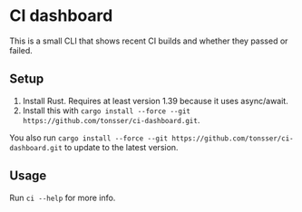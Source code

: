# CI dashboard

This is a small CLI that shows recent CI builds and whether they passed or failed.

## Setup

1. Install Rust. Requires at least version 1.39 because it uses async/await.
2. Install this with `cargo install --force --git https://github.com/tonsser/ci-dashboard.git`.

You also run `cargo install --force --git https://github.com/tonsser/ci-dashboard.git` to update to the latest version.

## Usage

Run `ci --help` for more info.
